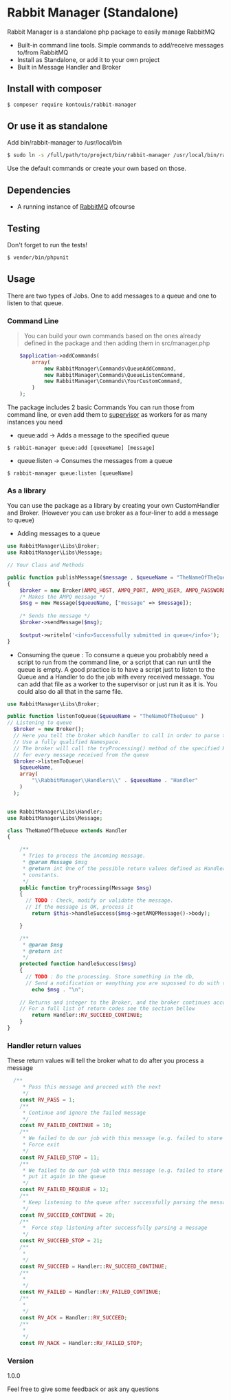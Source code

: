 # Rabbit Manager (Standalone)

Rabbit Manager is a standalone php package to easily manage RabbitMQ

  - Built-in command line tools. Simple commands to add/receive messages to/from RabbitMQ
  - Install as Standalone, or add it to your own project
  - Built in Message Handler and Broker

## Install with composer
```bash
$ composer require kontouis/rabbit-manager
```
## Or use it as standalone
Add bin/rabbit-manager to /usr/local/bin

```bash
$ sudo ln -s /full/path/to/project/bin/rabbit-manager /usr/local/bin/rabbit-manageer
```
Use the default commands or create your own based on those.

## Dependencies
- A running instance of [RabbitMQ](https://www.rabbitmq.com) ofcourse 

## Testing
Don't forget to run the tests!
```bash
$ vendor/bin/phpunit
```

## Usage
There are two types of Jobs. One to add messages to a queue and one to listen to that queue.
### Command Line
> You can build your own commands based on the ones already defined in the package
>and then adding them in src/manager.php
```php
    $application->addCommands(
    	array(
    		new RabbitManager\Commands\QueueAddCommand,
    		new RabbitManager\Commands\QueueListenCommand,
    		new RabbitManager\Commands\YourCustomCommand,
    	)
    );
```

The package includes 2 basic Commands
You can run those from command line, or even add them to [supervisor](http://supervisord.org/index.html) as workers for as many instances you need

 - queue:add -> Adds a message to the specified queue 
 
```
$ rabbit-manager queue:add [queueName] [message]
```

- queue:listen -> Consumes the messages from a queue

```
$ rabbit-manager queue:listen [queueName]
```

### As a library
You can use the package as a library by creating your own CustomHandler and Broker. (However you can use broker as a four-liner to add a message to queue)

- Adding messages to a queue 

```php
use RabbitManager\Libs\Broker;
use RabbitManager\Libs\Message;

// Your Class and Methods

public function publishMessage($message , $queueName = "TheNameOfTheQueue")
{
    $broker = new Broker(AMPQ_HOST, AMPQ_PORT, AMPQ_USER, AMPQ_PASSWORD , AMPQ_VHOST);
    /* Makes the AMPQ message */
    $msg = new Message($queueName, ["message" => $message]);
    
    /* Sends the message */
    $broker->sendMessage($msg);
    
    $output->writeln('<info>Successfully submitted in queue</info>');
}
```
- Consuming the queue :
  To consume a queue you probabbly need a script to run from the command line, or a script that can run until the       queue is empty.
  A good practice is to have a script just to listen to the Queue and a Handler to do the job with every received message. You can add that file as a worker to the supervisor or just run it as it is.  You could also do all that in the same file.
```php
use RabbitManager\Libs\Broker;

public function listenToQueue($queueName = "TheNameOfTheQueue" )
// Listening to queue
  $broker = new Broker();
  // Here you tell the broker which handler to call in order to parse the message
  // Use a fully qualified Namespace.
  // The broker will call the tryProcessing() method of the specified Handler
  // for every message received from the queue
  $broker->listenToQueue(
  	$queueName,
  	array(
  		"\\RabbitManager\\Handlers\\" . $queueName . "Handler"
  	)
  );

```
```php

use RabbitManager\Libs\Handler;
use RabbitManager\Libs\Message;

class TheNameOfTheQueue extends Handler
{

	/**
	 * Tries to process the incoming message.
	 * @param Message $msg
	 * @return int One of the possible return values defined as Handler
	 * constants.
	 */
	public function tryProcessing(Message $msg)
	{
	  // TODO : Check, modify or validate the message.
	  // If the message is OK, process it
		return $this->handleSuccess($msg->getAMQPMessage()->body);

	}

	/**
	 * @param $msg
	 * @return int
	 */
	protected function handleSuccess($msg)
	{
	  // TODO : Do the processing. Store something in the db,
	  // Send a notification or eanything you are supossed to do with the received message
		echo $msg . "\n";
    
    // Returns and integer to the Broker, and the broker continues accordingly.
    // For a full list of return codes see the section bellow
		return Handler::RV_SUCCEED_CONTINUE;
	}
}
```

### Handler return values
These return values will tell the broker what to do after you process a message
```php
  /**
	 * Pass this message and proceed with the next
	 */
	const RV_PASS = 1;
	/**
	 * Continue and ignore the failed message
	 */
	const RV_FAILED_CONTINUE = 10;
	/**
	 * We failed to do our job with this message (e.g. failed to store it in the database),
	 * Force exit
	 */
	const RV_FAILED_STOP = 11;
	/**
	 * We failed to do our job with this message (e.g. failed to store it in the database),
	 * put it again in the queue
	 */
	const RV_FAILED_REQUEUE = 12;
	/**
	 * Keep listening to the queue after successfully parsing the message
	 */
	const RV_SUCCEED_CONTINUE = 20;
	/**
	 *  Force stop listening after successfully parsing a message
	 */
	const RV_SUCCEED_STOP = 21;
	/**
	 *
	 */
	const RV_SUCCEED = Handler::RV_SUCCEED_CONTINUE;
	/**
	 *
	 */
	const RV_FAILED = Handler::RV_FAILED_CONTINUE;
	/**
	 *
	 */
	const RV_ACK = Handler::RV_SUCCEED;
	/**
	 *
	 */
	const RV_NACK = Handler::RV_FAILED_STOP;
```

### Version
1.0.0

Feel free to give some feedback or ask any questions
